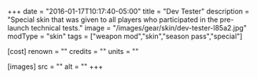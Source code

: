 +++
date = "2016-01-17T10:17:40-05:00"
title = "Dev Tester"
description = "Special skin that was given to all players who participated in the pre-launch technical tests."
image = "/images/gear/skin/dev-tester-l85a2.jpg"
modType = "skin"
tags = ["weapon mod","skin","season pass","special"]

[cost]
  renown = ""
  credits = ""
  units = ""

[images]
  src = ""
  alt = ""
+++
